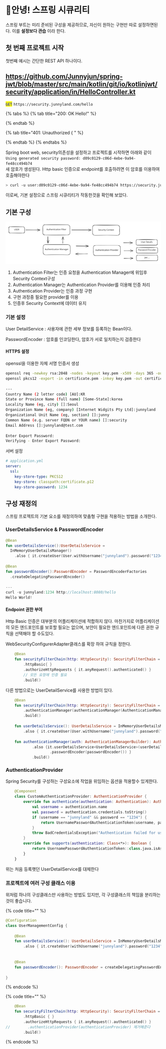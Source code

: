 # 안녕! 스프링 시큐리티

스프링 부트는 미리 준비된 구성을 제공하므로, 자신이 원하는 구현만 따로 설정하면된다. 이를 **설정보다 관습** 이라 한다.

## 첫 번째 프로젝트 시작

첫번째 예시는 간단한 REST API 하나이다.

## https://github.com/Junnyjun/spring-jwt/blob/master/src/main/kotlin/git/io/kotlinjwt/security/application/in/HelloController.kt

<mark style="color:blue;">`GET`</mark> `https://security.junnyland.com/hello`

{% tabs %}
{% tab title="200: OK Hello!" %}

{% endtab %}

{% tab title="401: Unauthorized { " %}

{% endtab %}
{% endtabs %}

Spring boot web, security의존성을 설정하고 프로젝트를 시작하면 아래와 같이\
`Using generated security password: d09c0129-c06d-4ebe-9a94-fe48cc494b74`\
새 암호가 생성된다. Http basic 인증으로 endpoint를 호출하려면 이 암호를 이용하여 호출해야한다

```bash
> curl -u user:d09c0129-c06d-4ebe-9a94-fe48cc494b74 https://security.junnyland.com/hello
```

이로써, 기본 설정으로 스프링 시큐리티가 작동한것을 확인해 보았다.

## 기본 구성

<img src="../../../.gitbook/assets/file.excalidraw (1) (1) (1) (1) (1) (1) (1) (1) (1) (1).svg" alt="" class="gitbook-drawing">

1. Authentication Filter는 인증 요청을 Authentication Manager에 위임후 Security Context구성
2. Authentication Manager는 Authentication Provider를 이용해 인증 처리
3. Authentication Provider는 인증 과정 구현
4. 구현 과정중 필요한 provider를 이용
5. 인증후 Security Context에 데이터 유지

### 기본 설정

User DetailService : 사용자에 관한 세부 정보를 등록하는 Bean이다.

PasswordEncoder : 암호를 인코딩한다, 암호가 서로 일치하는지 검증한다

#### HTTPS 설정

openssl을 이용한 자체 서명 인증서 생성

```bash
openssl req -newkey rsa:2048 -nodes -keyout key.pem -x509 -days 365 -out certificate.pem
openssl pkcs12 -export -in certificate.pem -inkey key.pem -out certificate.p12

---
Country Name (2 letter code) [AU]:KR
State or Province Name (full name) [Some-State]:korea
Locality Name (eg, city) []:Seoul
Organization Name (eg, company) [Internet Widgits Pty Ltd]:junnyland
Organizational Unit Name (eg, section) []:junny
Common Name (e.g. server FQDN or YOUR name) []:security
Email Address []:junnyland@test.com

Enter Export Password:
Verifying - Enter Export Password:
```

서버 설정

```yaml
# application.yml
server:
  ssl:
    key-store-type: PKCS12
    key-store: classpath:certificate.p12
    key-store-password: 1234
```

## 구성 재정의

스프링 프로젝트의 기본 요소를 재정의하여 맞춤형 구현을 적용하는 방법을 소개한다.

### UserDetailsService & PasswordEncoder

```kotlin
@Bean
fun userDetailsService():UserDetailsService = 
  InMemoryUserDetailsManager()
    .also { it.createUser(User.withUsername("junnyland").password("1234").roles("USER").build()) }

@Bean
fun passwordEncoder():PasswordEncoder = PasswordEncoderFactories
  .createDelegatingPasswordEncoder()

---
curl -u junnyland:1234 http://localhost:8080/hello
Hello World!
```

#### Endpoint 권한 부여

Http Basic 인증은 대부분의 어플리케이션에 적합하지 않다. 마찬가지로 어플리케이션의 모든 엔드포인트를 보호할 필요는 없으며, 보안이 필요한 엔드포인트에 다른 권한 규칙을 선택해야 할 수도있다.

WebSecurityConfigurerAdapter클래스를 확장 하여 규칙을 정한다.

```kotlin
    @Bean
    fun securityFilterChain(http: HttpSecurity): SecurityFilterChain = http
        .httpBasic{ }
        .authorizeHttpRequests { it.anyRequest().authenticated() }
        // 모든 요청에 인증 필요
        .build()
```

다른 방법으로는 UserDetailService를 사용한 방법이 있다.

```kotlin
    @Bean
    fun securityFilterChain(http: HttpSecurity): SecurityFilterChain = http
        .authenticationManager(authenticationManager(AuthenticationManagerBuilder(objectPostProcessor)))
        .build()

    fun userDetailsService(): UserDetailsService = InMemoryUserDetailsManager()
        .also { it.createUser(User.withUsername("junnyland").password("1234").roles("USER").build()) }
        
    fun authenticationManager(auth: AuthenticationManagerBuilder): AuthenticationManager = auth
            .also {it.userDetailsService<UserDetailsService>(userDetailsService())
                    .passwordEncoder(passwordEncoder()) }
            .build()
```

### AuthenticationProvider

Spring Security를 구성하는 구성요소에 작업을 위임하는 옵션을 적용할수 있게한다.

```kotlin
    @Component
    class CustomAuthenticationProvider: AuthenticationProvider {
        override fun authenticate(authentication: Authentication): Authentication {
            val username = authentication.name
            val password = authentication.credentials.toString()
            if (username == "junnyland" && password == "1234") {
                return UsernamePasswordAuthenticationToken(username, password, emptyList())
            }
            throw BadCredentialsException("Authentication failed for user $username")
        }
        override fun supports(authentication: Class<*>): Boolean {
            return UsernamePasswordAuthenticationToken::class.java.isAssignableFrom(authentication)
        }
    }
```

위는 처음 등록햇던 UserDetailService를 대체한다

### 프로젝트에 여러 구성 클래스 이용

위처럼 하나의 구성클래스만 사용하는 방법도 있지만, 각 구성클래스의 책임을 분리하는 것이 좋습니다.

{% code title="" %}
```kotlin
@Configuration
class UserManagementConfig {

    @Bean
    fun userDetailsService(): UserDetailsService = InMemoryUserDetailsManager()
        .also { it.createUser(withUsername("junnyland").password("1234").roles("USER").build()) }
    

    @Bean
    fun passwordEncoder(): PasswordEncoder = createDelegatingPasswordEncoder()

}
```
{% endcode %}

{% code title="" %}
```kotlin
    @Bean
    fun securityFilterChain(http: HttpSecurity): SecurityFilterChain = http
        .httpBasic { }
        .authorizeHttpRequests { it.anyRequest().authenticated() }
//        .authenticationProvider(authenticationProvider) 제거해준다
        .build()
```
{% endcode %}

